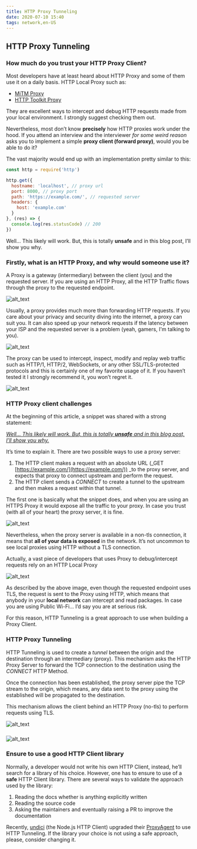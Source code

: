 ```yaml
---
title: HTTP Proxy Tunneling
date: 2020-07-10 15:40
tags: network,en-US
---
```


## HTTP Proxy Tunneling

### How much do you trust your HTTP Proxy Client?

Most developers have at least heard about HTTP Proxy and some of them use it on a daily basis. HTTP Local Proxy such as:

* [MiTM Proxy](https://mitmproxy.org/)
* [HTTP Toolkit Proxy](https://httptoolkit.tech/)

They are excellent ways to intercept and debug HTTP requests made from your local environment. I strongly suggest checking them out.

Nevertheless, most don’t know **precisely** how HTTP proxies work under the hood. If you attend an interview and the interviewer _for some weird reason_ asks you to implement a simple **proxy client (forward proxy)**, would you be able to do it?

The vast majority would end up with an implementation pretty similar to this:

```js
const http = require('http')

http.get({
  hostname: 'localhost', // proxy url
  port: 8000, // proxy port
  path: 'https://example.com/', // requested server
  headers: {
    host: 'example.com'
  }
}, (res) => {
  console.log(res.statusCode) // 200
})
```

Well… This likely will work. But, this is totally **unsafe** and in this blog post, I’ll show you why.


### Firstly, what is an HTTP Proxy, and why would someone use it?

A Proxy is a gateway (intermediary) between the client (you) and the requested server. If you are using an HTTP Proxy, all the HTTP Traffic flows through the proxy to the requested endpoint.

![alt_text](images/image1.png "image_tooltip")

Usually, a proxy provides much more than forwarding HTTP requests. If you care about your privacy and security diving into the internet, a proxy can suit you. It can also speed up your network requests if the latency between your ISP and the requested server is a problem (yeah, gamers, I'm talking to you).

![alt_text](images/image2.png "image_tooltip")

The proxy can be used to intercept, inspect, modify and replay web traffic such as HTTP/1, HTTP/2, WebSockets, or any other SSL/TLS-protected protocols and this is certainly one of my favorite usage of it. If you haven’t tested it I strongly recommend it, you won’t regret it.

![alt_text](images/image3.png "image_tooltip")

### HTTP Proxy client challenges

At the beginning of this article, a snippet was shared with a strong statement:

_<span style="text-decoration:underline;">Well… This likely will work. But, this is totally **unsafe** and in this blog post, I’ll show you why.</span>_

It’s time to explain it. There are two possible ways to use a proxy server:


1. The HTTP client makes a request with an absolute URL (_GET [https://example.com/](https://example.com/)) _to the proxy server, and expects that proxy to connect upstream and perform the request.
2. The HTTP client sends a _CONNECT_ to create a tunnel to the upstream and then makes a request within that tunnel.

The first one is basically what the snippet does, and when you are using an HTTPS Proxy it would expose all the traffic to your proxy. In case you trust (with all of your heart) the proxy server, it is fine.


![alt_text](images/image4.png "image_tooltip")


Nevertheless, when the proxy server is available in a non-tls connection, it means that **all of your data is exposed** in the network. It’s not uncommon to see local proxies using HTTP without a TLS connection.

Actually, a vast piece of developers that uses Proxy to debug/intercept requests rely on an HTTP Local Proxy


![alt_text](images/image5.png "image_tooltip")


As described by the above image, even though the requested endpoint uses TLS, the request is sent to the Proxy using HTTP, which means that anybody in your **local network** can intercept and read packages. In case you are using Public Wi-Fi… I’d say you are at serious risk. 

For this reason, HTTP Tunneling is a great approach to use when building a Proxy Client.


### HTTP Proxy Tunneling

HTTP Tunneling is used to create a _tunnel_ between the origin and the destination through an intermediary (proxy). This mechanism asks the HTTP Proxy Server to forward the TCP connection to the destination using the _CONNECT_ HTTP Method.

Once the connection has been established, the proxy server pipe the TCP stream to the origin, which means, any data sent to the proxy using the established will be propagated to the destination.

This mechanism allows the client behind an HTTP Proxy (no-tls) to perform requests using TLS.


![alt_text](images/image6.png "image_tooltip")

### 
![alt_text](images/image7.png "image_tooltip")

### Ensure to use a good HTTP Client library

Normally, a developer would not write his own HTTP Client, instead, he’ll search for a library of his choice. However, one has to ensure to use of a **safe** HTTP Client library. There are several ways to validate the approach used by the library:


1. Reading the docs whether is anything explicitly written
2. Reading the source code
3. Asking the maintainers and eventually raising a PR to improve the documentation

Recently, [undici](https://github.com/nodejs/undici) (the Node.js HTTP Client) upgraded their [ProxyAgent](https://github.com/nodejs/undici/blob/main/docs/api/ProxyAgent.md) to use HTTP Tunneling. If the library your choice is not using a safe approach, please, consider changing it.

